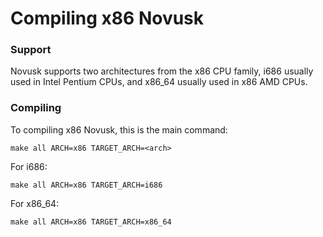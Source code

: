 # Compiling x86 Novusk

### Support
Novusk supports two architectures from the x86 CPU family, i686 usually used in Intel Pentium CPUs, and x86_64 usually
used in x86 AMD CPUs.

### Compiling

To compiling x86 Novusk, this is the main command:
```commandline
make all ARCH=x86 TARGET_ARCH=<arch>
```

For i686:
```commandline
make all ARCH=x86 TARGET_ARCH=i686
```

For x86_64:
```commandline
make all ARCH=x86 TARGET_ARCH=x86_64
```

